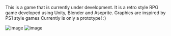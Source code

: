 This is a game that is currently under development. It is a retro style RPG game developed using Unity, Blender and Aseprite.
Graphics are inspired by PS1 style games
Currently is only a prototype! :)

![image](https://github.com/cadinsl/UFO/assets/46573438/7e220d5d-fafa-424c-93c5-2471f3379a55)
![image](https://github.com/cadinsl/UFO/assets/46573438/329ea16d-943f-4ea6-b510-63899860566c)


